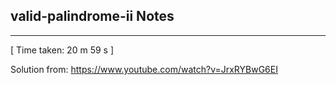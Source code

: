<h2>valid-palindrome-ii Notes</h2><hr>[ Time taken: 20 m 59 s ]

Solution from:
https://www.youtube.com/watch?v=JrxRYBwG6EI